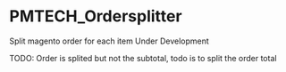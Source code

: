 # PMTECH_Ordersplitter
Split magento order for each item
Under Development

TODO: Order is splited but not the subtotal, todo is to split the order total
